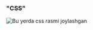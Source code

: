 ### "CSS"
<img src = "https://cdn.mos.cms.futurecdn.net/LV4XEGHyUitdZRcYXjXg5S-1200-80.jpg" alt = "Bu yerda css rasmi joylashgan">